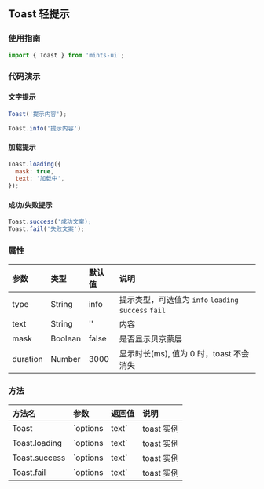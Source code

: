 ## Toast 轻提示

### 使用指南

```javascript
import { Toast } from 'mints-ui';
```

### 代码演示

#### 文字提示

```javascript
Toast('提示内容');

Toast.info('提示内容')
```

#### 加载提示

```javascript
Toast.loading({
  mask: true,
  text: '加载中',
});
```

#### 成功/失败提示

```javascript
Toast.success('成功文案);
Toast.fail('失败文案');
```

### 属性

| 参数     | 类型    | 默认值 | 说明                                                 |
| :------- | :------ | :----- | :--------------------------------------------------- |
| type     | String  | info   | 提示类型，可选值为 `info` `loading` `success` `fail` |
| text     | String  | ''     | 内容                                                 |
| mask     | Boolean | false  | 是否显示贝京蒙层                                     |
| duration | Number  | 3000   | 显示时长(ms), 值为 0 时，toast 不会消失              |


### 方法

| 方法名        | 参数           | 返回值     | 说明         |
| :------------ | :------------- | :--------- | :----------- |
| Toast         | `options|text` | toast 实例 | 展示提示     |
| Toast.loading | `options|text` | toast 实例 | 展示加载提示 |
| Toast.success | `options|text` | toast 实例 | 展示成功提示 |
| Toast.fail    | `options|text` | toast 实例 | 展示失败提示 |


